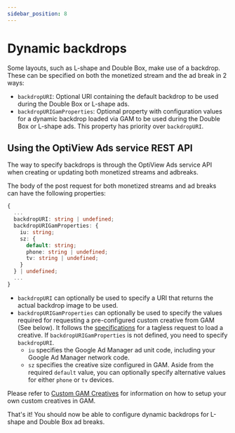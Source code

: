 ```yaml
---
sidebar_position: 8
---
```


# Dynamic backdrops

Some layouts, such as L-shape and Double Box, make use of a backdrop. These can be specified on both the monetized stream and the ad break in 2 ways:

- `backdropURI`: Optional URI containing the default backdrop to be used during the Double Box or L-shape ads.
- `backdropURIGamProperties`: Optional property with configuration values for a dynamic backdrop loaded via GAM to be used during the Double Box or L-shape ads. This property has priority over `backdropURI`.

## Using the OptiView Ads service REST API

The way to specify backdrops is through the OptiView Ads service API when creating or updating both monetized streams and adbreaks.

The body of the post request for both monetized streams and ad breaks can have the following properties:

```ts
{
  ...
  backdropURI: string | undefined;
  backdropURIGamProperties: {
    iu: string;
    sz: {
      default: string;
      phone: string | undefined;
      tv: string | undefined;
    }
  } | undefined;
  ...
}
```

- `backdropURI` can optionally be used to specify a URI that returns the actual backdrop image to be used.
- `backdropURIGamProperties` can optionally be used to specify the values required for requesting a pre-configured custom creative from GAM (See below). It follows the [specifications](https://support.google.com/admanager/answer/2623168#zippy=%2Crequired-parameters) for a tagless request to load a creative. If `backdropURIGamProperties` is not defined, you need to specify `backdropURI`.
  - `iu` specifies the Google Ad Manager ad unit code, including your Google Ad Manager network code.
  - `sz` specifies the creative size configured in GAM. Aside from the required `default` value, you can optionally specify alternative values for either `phone` or `tv` devices.

Please refer to [Custom GAM Creatives](../gam-custom-creatives) for information on how to setup your own custom creatives in GAM.

That's it! You should now be able to configure dynamic backdrops for L-shape and Double Box ad breaks.
